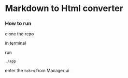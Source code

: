 # Markdown to Html converter

### How to run

clone the repo

in terminal

run

```bash
./app

```

enter the `token` from Manager ui
